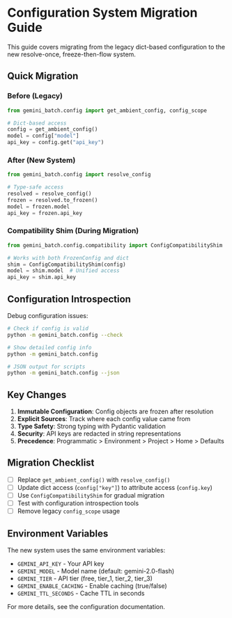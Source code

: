 # Configuration System Migration Guide

This guide covers migrating from the legacy dict-based configuration to the new resolve-once, freeze-then-flow system.

## Quick Migration

### Before (Legacy)

```python
from gemini_batch.config import get_ambient_config, config_scope

# Dict-based access
config = get_ambient_config()
model = config["model"]
api_key = config.get("api_key")
```

### After (New System)

```python
from gemini_batch.config import resolve_config

# Type-safe access
resolved = resolve_config()
frozen = resolved.to_frozen()
model = frozen.model
api_key = frozen.api_key
```

### Compatibility Shim (During Migration)

```python
from gemini_batch.config.compatibility import ConfigCompatibilityShim

# Works with both FrozenConfig and dict
shim = ConfigCompatibilityShim(config)
model = shim.model  # Unified access
api_key = shim.api_key
```

## Configuration Introspection

Debug configuration issues:

```bash
# Check if config is valid
python -m gemini_batch.config --check

# Show detailed config info
python -m gemini_batch.config

# JSON output for scripts
python -m gemini_batch.config --json
```

## Key Changes

1. **Immutable Configuration**: Config objects are frozen after resolution
2. **Explicit Sources**: Track where each config value came from
3. **Type Safety**: Strong typing with Pydantic validation
4. **Security**: API keys are redacted in string representations
5. **Precedence**: Programmatic > Environment > Project > Home > Defaults

## Migration Checklist

- [ ] Replace `get_ambient_config()` with `resolve_config()`
- [ ] Update dict access (`config["key"]`) to attribute access (`config.key`)
- [ ] Use `ConfigCompatibilityShim` for gradual migration
- [ ] Test with configuration introspection tools
- [ ] Remove legacy `config_scope` usage

## Environment Variables

The new system uses the same environment variables:

- `GEMINI_API_KEY` - Your API key
- `GEMINI_MODEL` - Model name (default: gemini-2.0-flash)
- `GEMINI_TIER` - API tier (free, tier_1, tier_2, tier_3)
- `GEMINI_ENABLE_CACHING` - Enable caching (true/false)
- `GEMINI_TTL_SECONDS` - Cache TTL in seconds

For more details, see the configuration documentation.
